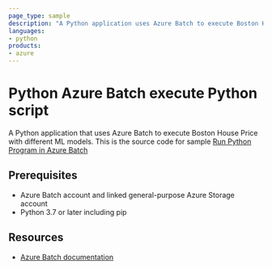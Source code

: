 ```yaml
---
page_type: sample
description: "A Python application uses Azure Batch to execute Boston House Price ML model evaluation."
languages:
- python
products:
- azure
---
```


# Python Azure Batch execute Python script

A Python application that uses Azure Batch to execute Boston House Price with different ML models. This is the source code for sample [Run Python Program in Azure Batch](https://scott-zhou.gitbook.io/run-python-program-in-azure-batch/)

## Prerequisites

- Azure Batch account and linked general-purpose Azure Storage account
- Python 3.7 or later including pip

## Resources

- [Azure Batch documentation](https://docs.microsoft.com/azure/batch/)

